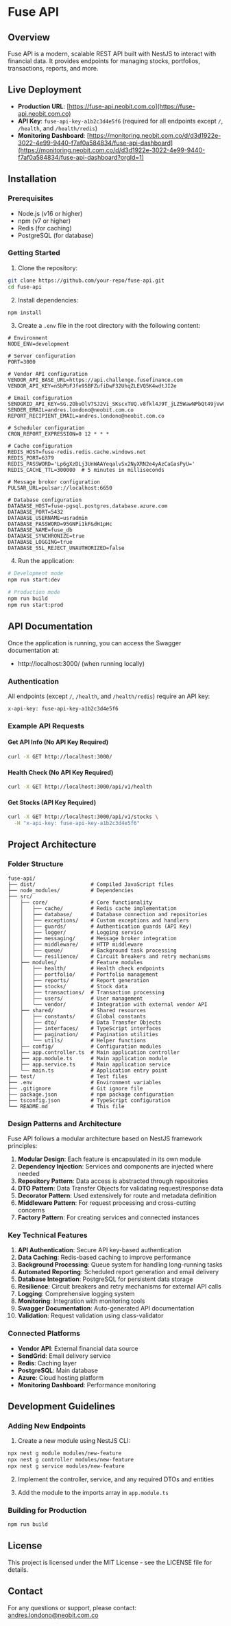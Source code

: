 # Fuse API

## Overview
Fuse API is a modern, scalable REST API built with NestJS to interact with financial data. It provides endpoints for managing stocks, portfolios, transactions, reports, and more.

## Live Deployment
- **Production URL**: [https://fuse-api.neobit.com.co](https://fuse-api.neobit.com.co)
- **API Key**: `fuse-api-key-a1b2c3d4e5f6` (required for all endpoints except `/`, `/health`, and `/health/redis`)
- **Monitoring Dashboard**: [https://monitoring.neobit.com.co/d/d3d1922e-3022-4e99-9440-f7af0a584834/fuse-api-dashboard](https://monitoring.neobit.com.co/d/d3d1922e-3022-4e99-9440-f7af0a584834/fuse-api-dashboard?orgId=1)

## Installation

### Prerequisites
- Node.js (v16 or higher)
- npm (v7 or higher)
- Redis (for caching)
- PostgreSQL (for database)

### Getting Started

1. Clone the repository:
```bash
git clone https://github.com/your-repo/fuse-api.git
cd fuse-api
```

2. Install dependencies:
```bash
npm install
```

3. Create a `.env` file in the root directory with the following content:
```
# Environment
NODE_ENV=development

# Server configuration
PORT=3000

# Vendor API configuration
VENDOR_API_BASE_URL=https://api.challenge.fusefinance.com
VENDOR_API_KEY=nSbPbFJfe95BFZufiDwF32UhqZLEVQ5K4wdtJI2e

# Email configuration
SENDGRID_API_KEY=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
SENDER_EMAIL=andres.londono@neobit.com.co
REPORT_RECIPIENT_EMAIL=andres.londono@neobit.com.co

# Scheduler configuration
CRON_REPORT_EXPRESSION=0 12 * * *

# Cache configuration
REDIS_HOST=fuse-redis.redis.cache.windows.net
REDIS_PORT=6379
REDIS_PASSWORD='Lp6gXzDLj3UnWAAYeqalvSx2NyXRN2e4yAzCaGasPyU='
REDIS_CACHE_TTL=300000  # 5 minutes in milliseconds

# Message broker configuration
PULSAR_URL=pulsar://localhost:6650

# Database configuration
DATABASE_HOST=fuse-pgsql.postgres.database.azure.com
DATABASE_PORT=5432
DATABASE_USERNAME=usradmin
DATABASE_PASSWORD=95GNPi1kF&dH1pHc
DATABASE_NAME=fuse_db
DATABASE_SYNCHRONIZE=true
DATABASE_LOGGING=true
DATABASE_SSL_REJECT_UNAUTHORIZED=false
```

4. Run the application:
```bash
# Development mode
npm run start:dev

# Production mode
npm run build
npm run start:prod
```

## API Documentation

Once the application is running, you can access the Swagger documentation at:
- http://localhost:3000/ (when running locally)

### Authentication

All endpoints (except `/`, `/health`, and `/health/redis`) require an API key:

```
x-api-key: fuse-api-key-a1b2c3d4e5f6
```

### Example API Requests

#### Get API Info (No API Key Required)
```bash
curl -X GET http://localhost:3000/
```

#### Health Check (No API Key Required)
```bash
curl -X GET http://localhost:3000/api/v1/health
```

#### Get Stocks (API Key Required)
```bash
curl -X GET http://localhost:3000/api/v1/stocks \
  -H "x-api-key: fuse-api-key-a1b2c3d4e5f6"
```

## Project Architecture

### Folder Structure
```
fuse-api/
├── dist/                  # Compiled JavaScript files
├── node_modules/          # Dependencies
├── src/
│   ├── core/              # Core functionality
│   │   ├── cache/         # Redis cache implementation
│   │   ├── database/      # Database connection and repositories
│   │   ├── exceptions/    # Custom exceptions and handlers
│   │   ├── guards/        # Authentication guards (API Key)
│   │   ├── logger/        # Logging service
│   │   ├── messaging/     # Message broker integration
│   │   ├── middleware/    # HTTP middleware
│   │   ├── queue/         # Background task processing
│   │   └── resilience/    # Circuit breakers and retry mechanisms
│   ├── modules/           # Feature modules
│   │   ├── health/        # Health check endpoints
│   │   ├── portfolio/     # Portfolio management
│   │   ├── reports/       # Report generation
│   │   ├── stocks/        # Stock data
│   │   ├── transactions/  # Transaction processing
│   │   ├── users/         # User management
│   │   └── vendor/        # Integration with external vendor API
│   ├── shared/            # Shared resources
│   │   ├── constants/     # Global constants
│   │   ├── dto/           # Data Transfer Objects
│   │   ├── interfaces/    # TypeScript interfaces
│   │   ├── pagination/    # Pagination utilities
│   │   └── utils/         # Helper functions
│   ├── config/            # Configuration modules
│   ├── app.controller.ts  # Main application controller
│   ├── app.module.ts      # Main application module
│   ├── app.service.ts     # Main application service
│   └── main.ts            # Application entry point
├── test/                  # Test files
├── .env                   # Environment variables
├── .gitignore             # Git ignore file
├── package.json           # npm package configuration
├── tsconfig.json          # TypeScript configuration
└── README.md              # This file
```

### Design Patterns and Architecture

Fuse API follows a modular architecture based on NestJS framework principles:

1. **Modular Design**: Each feature is encapsulated in its own module
2. **Dependency Injection**: Services and components are injected where needed
3. **Repository Pattern**: Data access is abstracted through repositories
4. **DTO Pattern**: Data Transfer Objects for validating request/response data
5. **Decorator Pattern**: Used extensively for route and metadata definition
6. **Middleware Pattern**: For request processing and cross-cutting concerns
7. **Factory Pattern**: For creating services and connected instances

### Key Technical Features

1. **API Authentication**: Secure API key-based authentication
2. **Data Caching**: Redis-based caching to improve performance
3. **Background Processing**: Queue system for handling long-running tasks
4. **Automated Reporting**: Scheduled report generation and email delivery
5. **Database Integration**: PostgreSQL for persistent data storage
6. **Resilience**: Circuit breakers and retry mechanisms for external API calls
7. **Logging**: Comprehensive logging system
8. **Monitoring**: Integration with monitoring tools
9. **Swagger Documentation**: Auto-generated API documentation
10. **Validation**: Request validation using class-validator

### Connected Platforms

- **Vendor API**: External financial data source
- **SendGrid**: Email delivery service
- **Redis**: Caching layer
- **PostgreSQL**: Main database
- **Azure**: Cloud hosting platform
- **Monitoring Dashboard**: Performance monitoring

## Development Guidelines

### Adding New Endpoints

1. Create a new module using NestJS CLI:
```bash
npx nest g module modules/new-feature
npx nest g controller modules/new-feature
npx nest g service modules/new-feature
```

2. Implement the controller, service, and any required DTOs and entities

3. Add the module to the imports array in `app.module.ts`
 
### Building for Production

```bash
npm run build
```

## License

This project is licensed under the MIT License - see the LICENSE file for details.

## Contact

For any questions or support, please contact: andres.londono@neobit.com.co